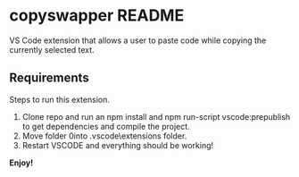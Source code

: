# copyswapper README

VS Code extension that allows a user to paste code while copying the currently selected text.

## Requirements

Steps to run this extension.

1. Clone repo and run an npm install and npm run-script vscode:prepublish to get dependencies and compile the project.
2. Move folder 0into .vscode\extensions folder.
3. Restart VSCODE and everything should be working!

**Enjoy!**

